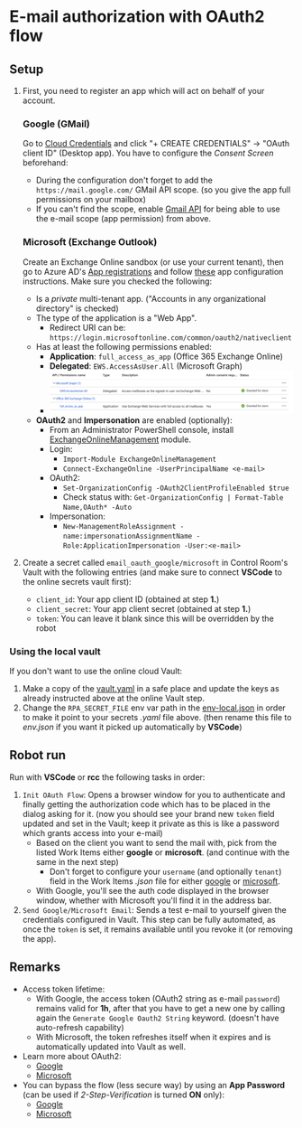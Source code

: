 # E-mail authorization with OAuth2 flow

## Setup

1. First, you need to register an app which will act on behalf of your account.

   ### Google (GMail)

   Go to [Cloud Credentials](https://console.cloud.google.com/apis/credentials)
   and click "+ CREATE CREDENTIALS" -> "OAuth client ID" (Desktop app). You have to
   configure the *Consent Screen* beforehand:
   - During the configuration don't forget to add the `https://mail.google.com/` GMail
     API scope. (so you give the app full permissions on your mailbox)
   - If you can't find the scope, enable
     [Gmail API](https://console.cloud.google.com/marketplace/product/google/gmail.googleapis.com)
     for being able to use the e-mail scope (app permission) from above.

   ### Microsoft (Exchange Outlook)

   Create an Exchange Online sandbox (or use your current tenant), then go to Azure
   AD's [App registrations](https://portal.azure.com/#view/Microsoft_AAD_IAM/ActiveDirectoryMenuBlade/~/RegisteredApps)
   and follow [these](https://docs.microsoft.com/en-us/exchange/client-developer/legacy-protocols/how-to-authenticate-an-imap-pop-smtp-application-by-using-oauth)
   app configuration instructions. Make sure you checked the following:
   - Is a *private* multi-tenant app. ("Accounts in any organizational directory" is
     checked)
   - The type of the application is a "Web App".
     - Redirect URI can be: `https://login.microsoftonline.com/common/oauth2/nativeclient`
   - Has at least the following permissions enabled:
     - **Application**: `full_access_as_app` (Office 365 Exchange Online)
     - **Delegated**: `EWS.AccessAsUser.All` (Microsoft Graph)
     - ![API Permissions](https://raw.githubusercontent.com/robocorp/example-oauth-email/master/devdata/api-permissions.png)
   - **OAuth2** and **Impersonation** are enabled (optionally):
     - From an Administrator PowerShell console, install [ExchangeOnlineManagement](https://www.powershellgallery.com/packages/ExchangeOnlineManagement/2.0.5)
       module.
     - Login:
       - `Import-Module ExchangeOnlineManagement`
       - `Connect-ExchangeOnline -UserPrincipalName <e-mail>`
     - OAuth2:
       - `Set-OrganizationConfig -OAuth2ClientProfileEnabled $true`
       - Check status with: `Get-OrganizationConfig | Format-Table Name,OAuth* -Auto`
     - Impersonation:
       - `New-ManagementRoleAssignment -name:impersonationAssignmentName -Role:ApplicationImpersonation -User:<e-mail>`

2. Create a secret called `email_oauth_google/microsoft` in Control Room's Vault with
   the following entries (and make sure to connect **VSCode** to the online secrets
   vault first):
   - `client_id`: Your app client ID (obtained at step **1.**)
   - `client_secret`: Your app client secret (obtained at step **1.**)
   - `token`: You can leave it blank since this will be overridden by the robot

### Using the local vault

If you don't want to use the online cloud Vault:
1. Make a copy of the [vault.yaml](https://github.com/robocorp/example-oauth-email/blob/master/devdata/vault.yaml)
   in a safe place and update the keys as already instructed above at the online Vault
   step.
2. Change the `RPA_SECRET_FILE` env var path in the
   [env-local.json](https://github.com/robocorp/example-oauth-email/blob/master/devdata/env-local.json)
   in order to make it point to your secrets *.yaml* file above. (then rename this file
   to *env.json* if you want it picked up automatically by **VSCode**)

## Robot run

Run with **VSCode** or **rcc** the following tasks in order:
1. `Init OAuth Flow`: Opens a browser window for you to authenticate and finally
   getting the authorization code which has to be placed in the dialog asking for it.
   (now you should see your brand new `token` field updated and set in the Vault;
   keep it private as this is like a password which grants access into your e-mail)
   - Based on the client you want to send the mail with, pick from the listed Work
     Items either **google** or **microsoft**. (and continue with the same in the next
     step)
     - Don't forget to configure your `username` (and optionally `tenant`) field in the
       Work Items *.json* file for either [google](https://github.com/robocorp/example-oauth-email/blob/master/devdata/work-items-in/google/work-items.json)
       or [microsoft](https://github.com/robocorp/example-oauth-email/blob/master/devdata/work-items-in/microsoft/work-items.json).
   - With Google, you'll see the auth code displayed in the browser window, whether
     with Microsoft you'll find it in the address bar.
2. `Send Google/Microsoft Email`: Sends a test e-mail to yourself given the credentials
   configured in Vault. This step can be fully automated, as once the `token` is set,
   it remains available until you revoke it (or removing the app).

## Remarks

- Access token lifetime:
  - With Google, the access token (OAuth2 string as e-mail `password`) remains valid
    for **1h**, after that you have to get a new one by calling again the
    `Generate Google Oauth2 String` keyword. (doesn't have auto-refresh capability)
  - With Microsoft, the token refreshes itself when it expires and is automatically
    updated into Vault as well.
- Learn more about OAuth2:
  - [Google](https://developers.google.com/identity/protocols/oauth2)
  - [Microsoft](https://docs.microsoft.com/en-us/azure/active-directory/develop/v2-oauth2-auth-code-flow)
- You can bypass the flow (less secure way) by using an **App Password** (can be used
  if *2-Step-Verification* is turned **ON** only):
  - [Google](https://robocorp.com/docs/development-guide/email/sending-emails-with-gmail-smtp#configuration-of-the-gmail-account)
  - [Microsoft](https://support.microsoft.com/en-gb/account-billing/manage-app-passwords-for-two-step-verification-d6dc8c6d-4bf7-4851-ad95-6d07799387e9)
